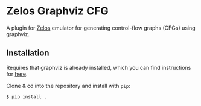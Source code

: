 # Zelos Graphviz CFG

A plugin for [Zelos](https://github.com/zeropointdynamics/zelos) emulator for generating control-flow graphs (CFGs) using graphviz.

## Installation

Requires that graphviz is already installed, which you can find instructions for [here](https://www.graphviz.org/download/).

Clone & cd into the repository and install with `pip`:
```console
$ pip install .
```